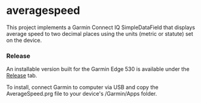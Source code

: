 # averagespeed

This project implements a Garmin Connect IQ SimpleDataField that displays average speed to two decimal places 
using the units (metric or statute) set on the device.

### Release

An installable version built for the Garmin Edge 530 is available under the [Release](https://github.com/stphnthmpsn/averagespeed/releases) tab.

To install, connect Garmin to computer via USB and copy the AverageSpeed.prg file to your device's /Garmin/Apps folder.
